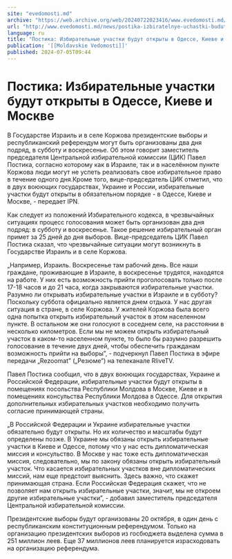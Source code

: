 ```yaml
---
site: "evedomosti.md"
archive: "https://web.archive.org/web/20240722023416/www.evedomosti.md/news/postika-izbiratelnye-uchastki-budut-otkryty-v-odesse-kieve-i"
url: "http://www.evedomosti.md/news/postika-izbiratelnye-uchastki-budut-otkryty-v-odesse-kieve-i"
language: ru
title: "Постика: Избирательные участки будут открыты в Одессе, Киеве и Москве"
publication: '[[Moldavskie Vedomosti]]'
published: 2024-07-05T09:44
---
```


# Постика: Избирательные участки будут открыты в Одессе, Киеве и Москве

В Государстве Израиль и в селе Коржова президентские выборы и республиканский референдум могут быть организованы два дня подряд, в субботу и воскресенье. Об этом говорит заместитель председателя Центральной избирательной комиссии (ЦИК) Павел Постика, согласно которому как в Израиле, так и в населённом пункте Коржова люди могут не успеть реализовать свое избирательное право в течение одного дня.Кроме того, вице-председатель ЦИК отметил, что в двух воюющих государствах, Украине и России, избирательные участки будут открыты в обязательном порядке - в Одессе, Киеве и Москве, - передает IPN.

Как следует из положений Избирательного кодекса, в чрезвычайных ситуациях процесс голосования может быть организован два дня подряд: в субботу и воскресенье. Такое решение избирательный орган примет за 25 дней до дня выборов. Вице-председатель ЦИК Павел Постика сказал, что чрезвычайные ситуации могут возникнуть в Государстве Израиль и в селе Коржова.

„Например, Израиль. Воскресенье там рабочий день. Все наши граждане, проживающие в Израиле, в воскресенье трудятся, находятся на работе. У них есть возможность прийти проголосовать только после 17-18 часов и до 21 часа, когда закрываются избирательные участки. Разумно ли открывать избирательные участки в Израиле и в субботу? Поскольку суббота официально является днем отдыха. У нас другая ситуация в стране, в селе Коржова. У жителей Коржова была всего одна попытка открыть избирательный участок в этом населенном пункте. В остальном же они голосуют в соседнем селе, на расстоянии в несколько километров. Если мы не можем открыть избирательный участок в каком-то населенном пункте, то было бы разумно разрешить голосование в течение двух дней, чтобы обеспечить гражданам возможность прийти на выборы”, - подчеркнул Павел Постика в эфире передачи „Rezoomat” („Резюме”) на телеканале RliveTV.

Павел Постика сообщил, что в двух воюющих государствах, Украине и Российской Федерации, избирательные участки будут открыты в помещениях посольства Республики Молдова в Москве, Киеве и в помещениях консульства Республики Молдова в Одессе. Для открытия дополнительных избирательных участков необходимо получить согласие принимающей страны.

„В Российской Федерации и Украине избирательные участки обязательно будут открыты. Но их количество и масштабы будут определены позже. В Украине мы обязаны открыть избирательные участки в Киеве и Одессе, потому что у нас есть дипломатическая миссия и консульство. В Москве у нас тоже есть дипломатическая миссия, следовательно, мы по закону обязаны открыть избирательный участок. Что касается избирательных участков вне дипломатических миссий, нам еще предстоит выяснить. Здесь важно, что скажет принимающая страна. Если Российская Федерация скажет, что не позволяет нам открыть избирательные участки, значит, мы не откроем другие избирательные участки”, - добавил заместитель председателя Центральной избирательной комиссии.

Президентские выборы будут организованы 20 октября, в один день с республиканским конституционным референдумом. Только на организацию президентских выборов из госбюджета выделена сумма в 251 миллион леев. Еще 37 миллионов леев планируется израсходовать на организацию референдума.